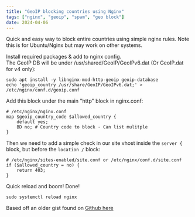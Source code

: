 ```yaml
---
title: "GeoIP blocking countries using Nginx"
tags: ["nginx", "geoip", "spam", "geo block"]
date: 2024-04-06
---
```


Quick and easy way to block entire countries using simple nginx rules.
Note this is for Ubuntu/Nginx but may work on other systems.

Install required packages & add to nginx config.    
The GeoIP DB will be under /usr/shared/GeoIP/GeoIPv6.dat (Or GeoIP.dat for v4 only):
```shell
sudo apt install -y libnginx-mod-http-geoip geoip-database
echo 'geoip_country /usr/share/GeoIP/GeoIPv6.dat;' > /etc/nginx/conf.d/geoip.conf
```

Add this block under the main "http" block in nginx.conf:
```shell
# /etc/nginx/nginx.conf
map $geoip_country_code $allowed_country {
    default yes;
    BD no; # Country code to block - Can list mulitple
}
```

Then we need to add a simple check in our site vhost inside the `server {` block, but before the `location /` block:
```shell
# /etc/nginx/sites-enabled/site.conf or /etc/nginx/conf.d/site.conf
if ($allowed_country = no) {
    return 403;
}
```

Quick reload and boom! Done!
```shell
sudo systemctl reload nginx
```

Based off an older gist found on [Github here](https://gist.github.com/dunderrrrrr/8d3fced1f73de2d70ede38f39c88d215)
